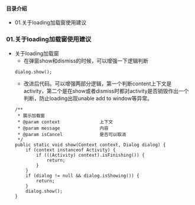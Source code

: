 #### 目录介绍
- 01.关于loading加载窗使用建议



### 01.关于loading加载窗使用建议
- 关于loading加载窗
    - 在弹窗show和dismiss的时候，可以增强一下逻辑判断
    ```
    dialog.show();
    ```
    - 改进后代码。可以增强两部分逻辑，第一个判断content上下文是activity，第二个是在show或者dismiss时都对activity是否销毁作出一个判断，防止loading出现unable add to window等异常。
    ```
    /**
     * 展示加载窗
     * @param context               上下文
     * @param message               内容
     * @param isCancel              是否可以取消
     */
    public static void show(Context context, Dialog dialog) {
        if (context instanceof Activity) {
            if (((Activity) context).isFinishing()) {
                return;
            }
        }
        if (dialog != null && dialog.isShowing()) {
            return;
        }
        dialog.show();
    }
    ```







